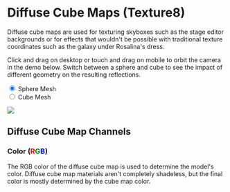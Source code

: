 ---
---
# Diffuse Cube Maps (Texture8)
Diffuse cube maps are used for texturing skyboxes such as the stage editor backgrounds or for effects that wouldn't be possible with traditional texture coordinates such as the galaxy under Rosalina's dress.  

Click and drag on desktop or touch and drag on mobile to orbit the camera in the demo below. Switch between a sphere and cube 
to see the impact of different geometry on the resulting reflections.

<style>
    #imgCanvas {
        width: 100%;
        outline: none;
    }
</style>

<div class="container">
    <div class="row">
        <div class="col-md-5 my-auto">
            <canvas id="imgCanvas" class="row"></canvas>
            <form class="row">
                <div class="form-check form-check-inline">
                    <input type="radio" name="shape" id="sphere" class="form-check-input" value="sphere" checked>
                    <label for="sphere" class="form-check-label">Sphere Mesh</label>
                </div>
                <div class="form-check form-check-inline">
                    <input type="radio" name="shape" id="cube" class="form-check-input" value="cube">
                    <label for="cube" class="form-check-label">Cube Mesh</label>
                </div>
            </form>
        </div>
        <div class="col">
            <img src="{{ "/assets/images/dif_cube/cubemap.jpg" | relative_url }}" height="auto" width="auto">
        </div>
    </div>
</div>

## Diffuse Cube Map Channels
### Color (<span style="color:red">R</span><span style="color:green">G</span><span style="color:blue">B</span>)
The RGB color of the diffuse cube map is used to determine the model's color. Diffuse cube map materials aren't completely shadeless, but the final color is mostly determined by the cube map color.


<script type="module">
    import { DifCubeDemo } from "./assets/javascript/difcube.js";

    const imgCanvas = document.getElementById("imgCanvas");
    const demo = new DifCubeDemo(window, imgCanvas,
        "{{ "/assets/images/dif_cube/" | relative_url }}");

    document.getElementById("sphere").addEventListener("click", function () { demo.setSphere(); }, false);
    document.getElementById("cube").addEventListener("click", function () { demo.setCube(); }, false);
</script>
